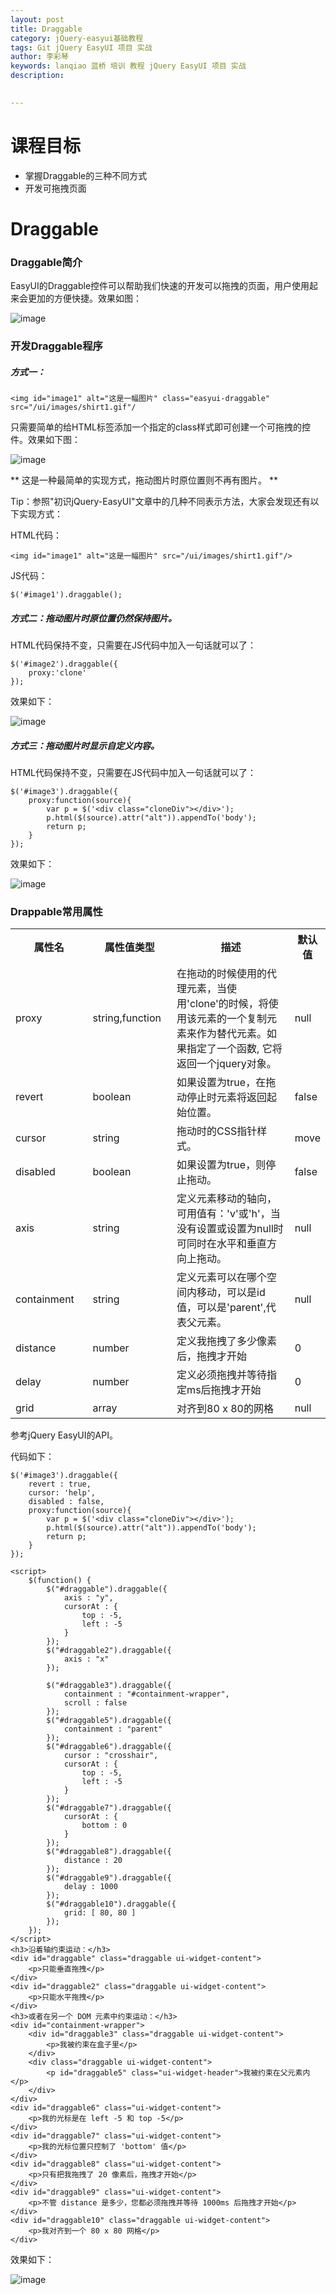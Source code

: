 ```yaml
---
layout: post  
title: Draggable    
category: jQuery-easyui基础教程  
tags: Git jQuery EasyUI 项目 实战  
author: 李彩琴  
keywords: lanqiao 蓝桥 培训 教程 jQuery EasyUI 项目 实战  
description:
  

---
```

# 课程目标

- 掌握Draggable的三种不同方式
- 开发可拖拽页面


# Draggable

### Draggable简介

  
EasyUI的Draggable控件可以帮助我们快速的开发可以拖拽的页面，用户使用起来会更加的方便快捷。效果如图：

![image](http://i.imgur.com/6pW99ob.png)  

### 开发Draggable程序

##### 方式一：


```
<img id="image1" alt="这是一幅图片" class="easyui-draggable" src="/ui/images/shirt1.gif"/
```  

只需要简单的给HTML标签添加一个指定的class样式即可创建一个可拖拽的控件。效果如下图：

![image](http://i.imgur.com/V4643Fe.png)

** 这是一种最简单的实现方式，拖动图片时原位置则不再有图片。 ** 

Tip：参照"初识jQuery-EasyUI"文章中的几种不同表示方法，大家会发现还有以下实现方式：

HTML代码：  

```
<img id="image1" alt="这是一幅图片" src="/ui/images/shirt1.gif"/>
```  

JS代码：  

```
$('#image1').draggable();  
```  


##### 方式二：拖动图片时原位置仍然保持图片。


HTML代码保持不变，只需要在JS代码中加入一句话就可以了：

```
$('#image2').draggable({
	proxy:'clone'
});  
```

效果如下：

![image](http://i.imgur.com/kzk0xVR.png)


##### 方式三：拖动图片时显示自定义内容。


HTML代码保持不变，只需要在JS代码中加入一句话就可以了：

```
$('#image3').draggable({
	proxy:function(source){
		var p = $('<div class="cloneDiv"></div>');
		p.html($(source).attr("alt")).appendTo('body');
		return p;
	}
});  
```

效果如下：

![image](http://i.imgur.com/XaWH1y9.png)

### Drappable常用属性

<table class="table table-bordered table-striped table-condensed">
   <tr>
      <th width="200px">属性名</th><th width="180px">属性值类型</th><th width="650px">描述</th><th>默认值</th>
   </tr>
   <tr>
      <td>proxy</td>
	  <td>string,function</td>
	  <td>在拖动的时候使用的代理元素，当使用'clone'的时候，将使用该元素的一个复制元素来作为替代元素。如果指定了一个函数, 它将返回一个jquery对象。</td>
	  <td>null</td>
   </tr>
   <tr>
      <td>revert</td> <td>boolean</td> <td>如果设置为true，在拖动停止时元素将返回起始位置。</td><td>false</td>
   </tr>
   <tr>
      <td>cursor</td> <td>string</td> <td>拖动时的CSS指针样式。</td> <td>move</td>
   </tr>
   <tr>
      <td>disabled</td> <td>boolean</td> <td>如果设置为true，则停止拖动。</td> <td>false</td>
   </tr>
   <tr>
      <td>axis</td> <td>string</td> <td>定义元素移动的轴向，可用值有：'v'或'h'，当没有设置或设置为null时可同时在水平和垂直方向上拖动。</td> <td>null </td>
   </tr>
   <tr>
      <td>containment</td> <td>string</td> <td>定义元素可以在哪个空间内移动，可以是id值，可以是'parent',代表父元素。</td> <td>null </td>
   </tr>
	<tr>
      <td>distance</td> <td>number</td> <td>定义我拖拽了多少像素后，拖拽才开始</td> <td>0</td>
   </tr>
   <tr>
      <td>delay</td> <td>number</td> <td>定义必须拖拽并等待指定ms后拖拽才开始</td> <td>0</td>
   </tr>
   <tr>
      <td>grid</td> <td>array</td> <td>对齐到80 x 80的网格</td> <td>null </td>
   </tr>
</table>

参考jQuery EasyUI的API。

代码如下：

```
$('#image3').draggable({
	revert : true,
	cursor: 'help',
	disabled : false,
	proxy:function(source){
		var p = $('<div class="cloneDiv"></div>');
		p.html($(source).attr("alt")).appendTo('body');
		return p;
	}
});
```

```  
<script>
	$(function() {
		$("#draggable").draggable({
			axis : "y",
			cursorAt : {
				top : -5,
				left : -5
			}
		});
		$("#draggable2").draggable({
			axis : "x"
		});

		$("#draggable3").draggable({
			containment : "#containment-wrapper",
			scroll : false
		});
		$("#draggable5").draggable({
			containment : "parent"
		});
		$("#draggable6").draggable({
			cursor : "crosshair",
			cursorAt : {
				top : -5,
				left : -5
			}
		});
		$("#draggable7").draggable({
			cursorAt : {
				bottom : 0
			}
		});
		$("#draggable8").draggable({
			distance : 20
		});
		$("#draggable9").draggable({
			delay : 1000
		});
		$("#draggable10").draggable({
			grid: [ 80, 80 ]
		});
	});
</script>
<h3>沿着轴约束运动：</h3>
<div id="draggable" class="draggable ui-widget-content">
	<p>只能垂直拖拽</p>
</div>
<div id="draggable2" class="draggable ui-widget-content">
	<p>只能水平拖拽</p>
</div>
<h3>或者在另一个 DOM 元素中约束运动：</h3>
<div id="containment-wrapper">
	<div id="draggable3" class="draggable ui-widget-content">
		<p>我被约束在盒子里</p>
	</div>
	<div class="draggable ui-widget-content">
		<p id="draggable5" class="ui-widget-header">我被约束在父元素内</p>
	</div>
</div>
<div id="draggable6" class="ui-widget-content">
	<p>我的光标是在 left -5 和 top -5</p>
</div>
<div id="draggable7" class="ui-widget-content">
	<p>我的光标位置只控制了 'bottom' 值</p>
</div>
<div id="draggable8" class="ui-widget-content">
	<p>只有把我拖拽了 20 像素后，拖拽才开始</p>
</div>
<div id="draggable9" class="ui-widget-content">
	<p>不管 distance 是多少，您都必须拖拽并等待 1000ms 后拖拽才开始</p>
</div>
<div id="draggable10" class="draggable ui-widget-content">
	<p>我对齐到一个 80 x 80 网格</p>
</div>
```
效果如下：

![image](http://i.imgur.com/RNVtU51.png)




